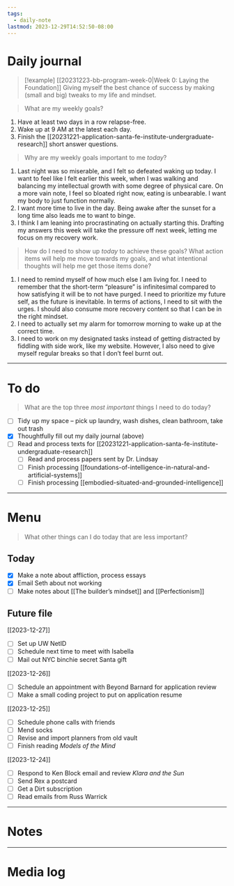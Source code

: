 ```yaml
---
tags:
  - daily-note
lastmod: 2023-12-29T14:52:50-08:00
---
```

# Daily journal

>[!example] [[20231223-bb-program-week-0|Week 0: Laying the Foundation]]
>Giving myself the best chance of success by making (small and big) tweaks to my life and mindset.

> What are my weekly goals?

1. Have at least two days in a row relapse-free.
2. Wake up at 9 AM at the latest each day.
3. Finish the [[20231221-application-santa-fe-institute-undergraduate-research]] short answer questions.

> Why are my weekly goals important to me *today*?

1. Last night was so miserable, and I felt so defeated waking up today. I want to feel like I felt earlier this week, when I was walking and balancing my intellectual growth with some degree of physical care. On a more vain note, I feel so bloated right now, eating is unbearable. I want my body to just function normally.
2. I want more time to live in the day. Being awake after the sunset for a long time also leads me to want to binge.
3. I think I am leaning into procrastinating on actually starting this. Drafting my answers this week will take the pressure off next week, letting me focus on my recovery work.

> How do I need to show up *today* to achieve these goals? What action items will help me move towards my goals, and what intentional thoughts will help me get those items done?

1. I need to remind myself of how much else I am living for. I need to remember that the short-term “pleasure” is infinitesimal compared to how satisfying it will be to not have purged. I need to prioritize my future self, as the future is inevitable. In terms of actions, I need to sit with the urges. I should also consume more recovery content so that I can be in the right mindset.
2. I need to actually set my alarm for tomorrow morning to wake up at the correct time.
3. I need to work on my designated tasks instead of getting distracted by fiddling with side work, like my website. However, I also need to give myself regular breaks so that I don’t feel burnt out.

---
# To do

> What are the top three *most important* things I need to do today?

- [ ] Tidy up my space – pick up laundry, wash dishes, clean bathroom, take out trash
- [x] Thoughtfully fill out my daily journal (above)
- [ ] Read and process texts for [[20231221-application-santa-fe-institute-undergraduate-research]]
	- [ ] Read and process papers sent by Dr. Lindsay
	- [ ] Finish processing [[foundations-of-intelligence-in-natural-and-artificial-systems]]
	- [ ] Finish processing [[embodied-situated-and-grounded-intelligence]]

----
# Menu

> What other things can I do today that are less important?

## Today

- [x] Make a note about affliction, process essays
- [x] Email Seth about not working
- [ ] Make notes about [[The builder’s mindset]] and [[Perfectionism]]

## Future file

[[2023-12-27]]
- [ ] Set up UW NetID
- [ ] Schedule next time to meet with Isabella
- [ ] Mail out NYC binchie secret Santa gift

[[2023-12-26]]
- [ ] Schedule an appointment with Beyond Barnard for application review
- [ ] Make a small coding project to put on application resume

[[2023-12-25]]
- [ ] Schedule phone calls with friends
- [ ] Mend socks
- [ ] Revise and import planners from old vault
- [ ] Finish reading *Models of the Mind*

[[2023-12-24]]
- [ ] Respond to Ken Block email and review *Klara and the Sun*
- [ ] Send Rex a postcard
- [ ] Get a Dirt subscription
- [ ] Read emails from Russ Warrick

---
# Notes

---
# Media log
